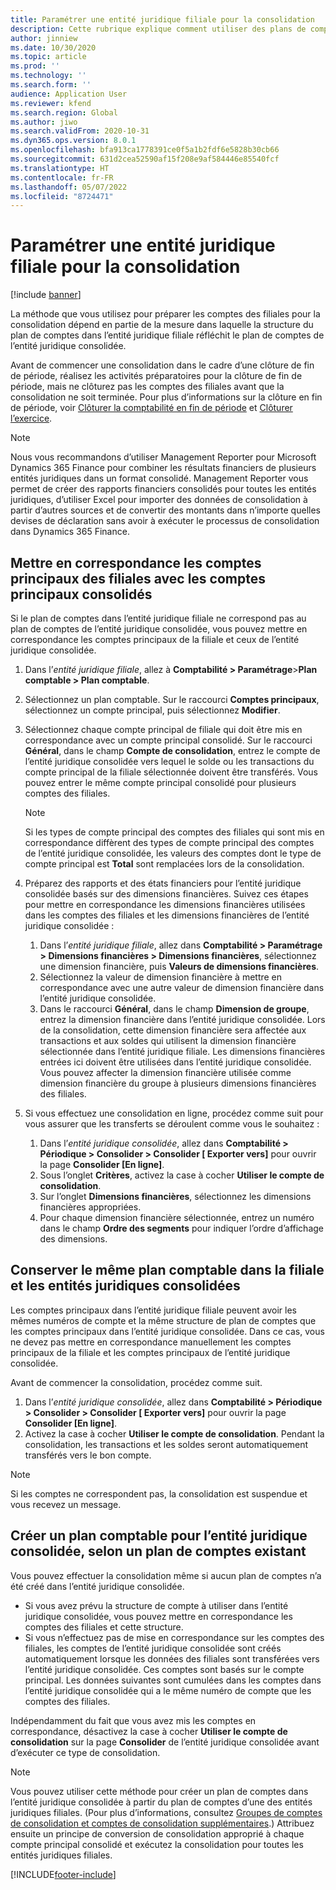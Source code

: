 ```yaml
---
title: Paramétrer une entité juridique filiale pour la consolidation
description: Cette rubrique explique comment utiliser des plans de comptes pour les sociétés de consolidation.
author: jinniew
ms.date: 10/30/2020
ms.topic: article
ms.prod: ''
ms.technology: ''
ms.search.form: ''
audience: Application User
ms.reviewer: kfend
ms.search.region: Global
ms.author: jiwo
ms.search.validFrom: 2020-10-31
ms.dyn365.ops.version: 8.0.1
ms.openlocfilehash: bfa913ca1778391ce0f5a1b2fdf6e5828b30cb66
ms.sourcegitcommit: 631d2cea52590af15f208e9af584446e85540fcf
ms.translationtype: HT
ms.contentlocale: fr-FR
ms.lasthandoff: 05/07/2022
ms.locfileid: "8724471"
---
```

# <a name="set-up-a-subsidiary-legal-entity-for-consolidation"></a>Paramétrer une entité juridique filiale pour la consolidation

[!include [banner](../includes/banner.md)]

La méthode que vous utilisez pour préparer les comptes des filiales pour la consolidation dépend en partie de la mesure dans laquelle la structure du plan de comptes dans l’entité juridique filiale réfléchit le plan de comptes de l’entité juridique consolidée.

Avant de commencer une consolidation dans le cadre d’une clôture de fin de période, réalisez les activités préparatoires pour la clôture de fin de période, mais ne clôturez pas les comptes des filiales avant que la consolidation ne soit terminée. Pour plus d’informations sur la clôture en fin de période, voir [Clôturer la comptabilité en fin de période](close-general-ledger-at-period-end.md) et [Clôturer l’exercice](tasks/close-fiscal-year.md).

> [!NOTE]
>  Nous vous recommandons d’utiliser Management Reporter pour Microsoft Dynamics 365 Finance pour combiner les résultats financiers de plusieurs entités juridiques dans un format consolidé. Management Reporter vous permet de créer des rapports financiers consolidés pour toutes les entités juridiques, d’utiliser Excel pour importer des données de consolidation à partir d’autres sources et de convertir des montants dans n’importe quelles devises de déclaration sans avoir à exécuter le processus de consolidation dans Dynamics 365 Finance.

## <a name="map-subsidiary-main-accounts-to-consolidated-main-accounts"></a>Mettre en correspondance les comptes principaux des filiales avec les comptes principaux consolidés

Si le plan de comptes dans l’entité juridique filiale ne correspond pas au plan de comptes de l’entité juridique consolidée, vous pouvez mettre en correspondance les comptes principaux de la filiale et ceux de l’entité juridique consolidée.

1. Dans l’*entité juridique filiale*, allez à **Comptabilité \> Paramétrage**\>**Plan comptable \> Plan comptable**.
2. Sélectionnez un plan comptable. Sur le raccourci **Comptes principaux**, sélectionnez un compte principal, puis sélectionnez **Modifier**.
3. Sélectionnez chaque compte principal de filiale qui doit être mis en correspondance avec un compte principal consolidé. Sur le raccourci **Général**, dans le champ **Compte de consolidation**, entrez le compte de l’entité juridique consolidée vers lequel le solde ou les transactions du compte principal de la filiale sélectionnée doivent être transférés. Vous pouvez entrer le même compte principal consolidé pour plusieurs comptes des filiales.

    > [!NOTE]
    > Si les types de compte principal des comptes des filiales qui sont mis en correspondance diffèrent des types de compte principal des comptes de l’entité juridique consolidée, les valeurs des comptes dont le type de compte principal est **Total** sont remplacées lors de la consolidation.

4. Préparez des rapports et des états financiers pour l’entité juridique consolidée basés sur des dimensions financières. Suivez ces étapes pour mettre en correspondance les dimensions financières utilisées dans les comptes des filiales et les dimensions financières de l’entité juridique consolidée :

    1. Dans l’*entité juridique filiale*, allez dans **Comptabilité \> Paramétrage \> Dimensions financières \> Dimensions financières**, sélectionnez une dimension financière, puis **Valeurs de dimensions financières**.
    2. Sélectionnez la valeur de dimension financière à mettre en correspondance avec une autre valeur de dimension financière dans l’entité juridique consolidée.
    3. Dans le raccourci **Général**, dans le champ **Dimension de groupe**, entrez la dimension financière dans l’entité juridique consolidée. Lors de la consolidation, cette dimension financière sera affectée aux transactions et aux soldes qui utilisent la dimension financière sélectionnée dans l’entité juridique filiale. Les dimensions financières entrées ici doivent être utilisées dans l’entité juridique consolidée. Vous pouvez affecter la dimension financière utilisée comme dimension financière du groupe à plusieurs dimensions financières des filiales.

5. Si vous effectuez une consolidation en ligne, procédez comme suit pour vous assurer que les transferts se déroulent comme vous le souhaitez :

    1. Dans l’*entité juridique consolidée*, allez dans **Comptabilité \> Périodique \> Consolider \> Consolider \[ Exporter vers\]** pour ouvrir la page **Consolider \[En ligne\]**.
    2. Sous l’onglet **Critères**, activez la case à cocher **Utiliser le compte de consolidation**.
    3. Sur l’onglet **Dimensions financières**, sélectionnez les dimensions financières appropriées.
    4. Pour chaque dimension financière sélectionnée, entrez un numéro dans le champ **Ordre des segments** pour indiquer l’ordre d’affichage des dimensions.

## <a name="maintain-the-same-chart-of-accounts-in-the-subsidiary-and-consolidated-legal-entities"></a>Conserver le même plan comptable dans la filiale et les entités juridiques consolidées

Les comptes principaux dans l’entité juridique filiale peuvent avoir les mêmes numéros de compte et la même structure de plan de comptes que les comptes principaux dans l’entité juridique consolidée. Dans ce cas, vous ne devez pas mettre en correspondance manuellement les comptes principaux de la filiale et les comptes principaux de l’entité juridique consolidée.

Avant de commencer la consolidation, procédez comme suit.

1. Dans l’*entité juridique consolidée*, allez dans **Comptabilité \> Périodique \> Consolider \> Consolider \[ Exporter vers\]** pour ouvrir la page **Consolider \[En ligne\]**.
2. Activez la case à cocher **Utiliser le compte de consolidation**. Pendant la consolidation, les transactions et les soldes seront automatiquement transférés vers le bon compte.

> [!NOTE]
> Si les comptes ne correspondent pas, la consolidation est suspendue et vous recevez un message.

## <a name="create-a-chart-of-accounts-for-the-consolidated-legal-entity-based-on-an-existing-chart-of-accounts"></a>Créer un plan comptable pour l’entité juridique consolidée, selon un plan de comptes existant

Vous pouvez effectuer la consolidation même si aucun plan de comptes n’a été créé dans l’entité juridique consolidée.

- Si vous avez prévu la structure de compte à utiliser dans l’entité juridique consolidée, vous pouvez mettre en correspondance les comptes des filiales et cette structure.
- Si vous n’effectuez pas de mise en correspondance sur les comptes des filiales, les comptes de l’entité juridique consolidée sont créés automatiquement lorsque les données des filiales sont transférées vers l’entité juridique consolidée. Ces comptes sont basés sur le compte principal. Les données suivantes sont cumulées dans les comptes dans l’entité juridique consolidée qui a le même numéro de compte que les comptes des filiales.

Indépendamment du fait que vous avez mis les comptes en correspondance, désactivez la case à cocher **Utiliser le compte de consolidation** sur la page **Consolider** de l’entité juridique consolidée avant d’exécuter ce type de consolidation.

> [!NOTE]
> Vous pouvez utiliser cette méthode pour créer un plan de comptes dans l’entité juridique consolidée à partir du plan de comptes d’une des entités juridiques filiales. (Pour plus d’informations, consultez [Groupes de comptes de consolidation et comptes de consolidation supplémentaires](../budgeting/consolidation-account-groups-consolidation-accounts.md).) Attribuez ensuite un principe de conversion de consolidation approprié à chaque compte principal consolidé et exécutez la consolidation pour toutes les entités juridiques filiales.


[!INCLUDE[footer-include](../../includes/footer-banner.md)]
